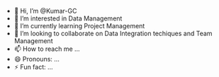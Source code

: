 - 👋 Hi, I’m @Kumar-GC
- 👀 I’m interested in Data Management
- 🌱 I’m currently learning Project Management
- 💞️ I’m looking to collaborate on Data Integration techiques and Team Management
- 📫 How to reach me ...
- 😄 Pronouns: ...
- ⚡ Fun fact: ...

<!---
Kumar-GC/Kumar-GC is a ✨ special ✨ repository because its `README.md` (this file) appears on your GitHub profile.
You can click the Preview link to take a look at your changes.
--->
